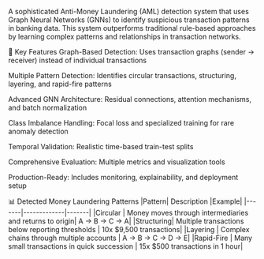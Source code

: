 A sophisticated Anti-Money Laundering (AML) detection system that uses Graph Neural Networks (GNNs) to identify suspicious transaction patterns in banking data. This system outperforms traditional rule-based approaches by learning complex patterns and relationships in transaction networks.

🚀 Key Features
Graph-Based Detection: Uses transaction graphs (sender → receiver) instead of individual transactions

Multiple Pattern Detection: Identifies circular transactions, structuring, layering, and rapid-fire patterns

Advanced GNN Architecture: Residual connections, attention mechanisms, and batch normalization

Class Imbalance Handling: Focal loss and specialized training for rare anomaly detection

Temporal Validation: Realistic time-based train-test splits

Comprehensive Evaluation: Multiple metrics and visualization tools

Production-Ready: Includes monitoring, explainability, and deployment setup

📊 Detected Money Laundering Patterns
|Pattern|	Description	|Example|
|-------|-------------|-------|
|Circular |	Money moves through intermediaries and returns to origin|	A → B → C → A|
|Structuring| Multiple transactions below reporting thresholds |	10x $9,500 transactions|
|Layering |	Complex chains through multiple accounts |	A → B → C → D → E|
|Rapid-Fire |	Many small transactions in quick succession |	15x $500 transactions in 1 hour|
